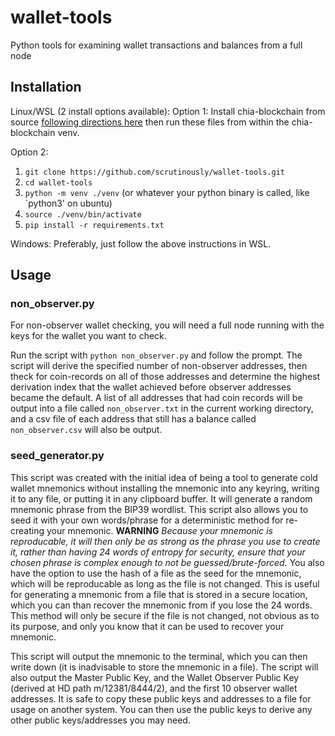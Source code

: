 # wallet-tools
Python tools for examining wallet transactions and balances from a full node

## Installation
Linux/WSL (2 install options available):
Option 1: Install chia-blockchain from source [following directions here](https://github.com/Chia-Network/chia-blockchain/wiki/INSTALL#install-from-source) then run these files from within the chia-blockchain venv.

Option 2: 
1. `git clone https://github.com/scrutinously/wallet-tools.git`
2. `cd wallet-tools`
3. `python -m venv ./venv` (or whatever your python binary is called, like `python3' on ubuntu)
4. `source ./venv/bin/activate`
5. `pip install -r requirements.txt`

Windows:
Preferably, just follow the above instructions in WSL.

## Usage
### non_observer.py
For non-observer wallet checking, you will need a full node running with the keys for the wallet you want to check.

Run the script with `python non_observer.py` and follow the prompt. The script will derive the specified number of non-observer addresses, then theck for coin-records on all of those addresses and determine the highest derivation index that the wallet achieved before observer addresses became the default. A list of all addresses that had coin records will be output into a file called `non_observer.txt` in the current working directory, and a csv file of each address that still has a balance called `non_observer.csv` will also be output.

### seed_generator.py
This script was created with the initial idea of being a tool to generate cold wallet mnemonics without installing the mnemonic into any keyring, writing it to any file, or putting it in any clipboard buffer. It will generate a random mnemonic phrase from the BIP39 wordlist. This script also allows you to seed it with your own words/phrase for a deterministic method for re-creating your mnemonic. **WARNING** *Because your mnemonic is reproducable, it will then only be as strong as the phrase you use to create it, rather than having 24 words of entropy for security, ensure that your chosen phrase is complex enough to not be guessed/brute-forced.* You also have the option to use the hash of a file as the seed for the mnemonic, which will be reproducable as long as the file is not changed. This is useful for generating a mnemonic from a file that is stored in a secure location, which you can than recover the mnemonic from if you lose the 24 words. This method will only be secure if the file is not changed, not obvious as to its purpose, and only you know that it can be used to recover your mnemonic.

This script will output the mnemonic to the terminal, which you can then write down (it is inadvisable to store the mnemonic in a file). The script will also output the Master Public Key, and the Wallet Observer Public Key (derived at HD path m/12381/8444/2), and the first 10 observer wallet addresses. It is safe to copy these public keys and addresses to a file for usage on another system. You can then use the public keys to derive any other public keys/addresses you may need.
